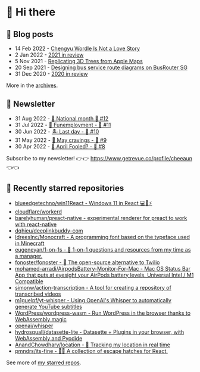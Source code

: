 # 👋 Hi there

## 📝 Blog posts

<!-- feed start -->
- 14 Feb 2022 - [Chengyu Wordle Is Not a Love Story](https://cheeaun.com/blog/2022/02/chengyu-wordle-is-not-a-love-story/)
- 2 Jan 2022 - [2021 in review](https://cheeaun.com/blog/2022/01/2021-in-review/)
- 5 Nov 2021 - [Replicating 3D Trees from Apple Maps](https://cheeaun.com/blog/2021/11/replicating-3d-trees-apple-maps/)
- 20 Sep 2021 - [Designing bus service route diagrams on BusRouter SG](https://cheeaun.com/blog/2021/09/bus-service-route-diagrams-busrouter-sg/)
- 31 Dec 2020 - [2020 in review](https://cheeaun.com/blog/2020/12/2020-in-review/)
<!-- feed end -->

More in the [archives](https://cheeaun.com/blog/archives/).

## 📰 Newsletter

<!-- newsletter start -->
- 31 Aug 2022 - [🎏 National month 🥫 #12](https://www.getrevue.co/profile/cheeaun/issues/national-month-12-1289556)
- 31 Jul 2022 - [🕺 Funemployment - 🥫 #11](https://www.getrevue.co/profile/cheeaun/issues/funemployment-11-1247643)
- 30 Jun 2022 - [🏝️ Last day - 🥫 #10](https://www.getrevue.co/profile/cheeaun/issues/last-day-10-1202564)
- 31 May 2022 - [🍜 May cravings - 🥫 #9](https://www.getrevue.co/profile/cheeaun/issues/may-cravings-9-1158473)
- 30 Apr 2022 - [🤔 April Fooled? - 🥫 #8](https://www.getrevue.co/profile/cheeaun/issues/april-fooled-8-1112032)
<!-- newsletter end -->

Subscribe to my newsletter! 👉👉 https://www.getrevue.co/profile/cheeaun 👈👈

## 🌟 Recently starred repositories

<!-- starred repos start -->
- [blueedgetechno/win11React - Windows 11 in React 💻🌈⚡](https://github.com/blueedgetechno/win11React)
- [cloudflare/workerd](https://github.com/cloudflare/workerd)
- [barelyhuman/preact-native - experimental renderer for preact to work with react-native](https://github.com/barelyhuman/preact-native)
- [dqhieu/deeplinkbuddy-com](https://github.com/dqhieu/deeplinkbuddy-com)
- [IdreesInc/Monocraft - A programming font based on the typeface used in Minecraft](https://github.com/IdreesInc/Monocraft)
- [eugeneyan/1-on-1s - 🌱 1-on-1 questions and resources from my time as a manager.](https://github.com/eugeneyan/1-on-1s)
- [fonoster/fonoster - 🚀 The open-source alternative to Twilio](https://github.com/fonoster/fonoster)
- [mohamed-arradi/AirpodsBattery-Monitor-For-Mac - Mac OS Status Bar App that puts at eyesight your AirPods battery levels. Universal Intel / M1 Compatible](https://github.com/mohamed-arradi/AirpodsBattery-Monitor-For-Mac)
- [simonw/action-transcription - A tool for creating a repository of transcribed videos ](https://github.com/simonw/action-transcription)
- [m1guelpf/yt-whisper - Using OpenAI's Whisper to automatically generate YouTube subtitles](https://github.com/m1guelpf/yt-whisper)
- [WordPress/wordpress-wasm - Run WordPress in the browser thanks to WebAssembly magic](https://github.com/WordPress/wordpress-wasm)
- [openai/whisper](https://github.com/openai/whisper)
- [hydrosquall/datasette-lite - Datasette + Plugins in your browser, with WebAssembly and Pyodide](https://github.com/hydrosquall/datasette-lite)
- [AnandChowdhary/location - 📍 Tracking my location in real time](https://github.com/AnandChowdhary/location)
- [pmndrs/its-fine - 🐶🔥 A collection of escape hatches for React.](https://github.com/pmndrs/its-fine)
<!-- starred repos end -->

See more of [my starred repos](https://github.com/stars/cheeaun/).
